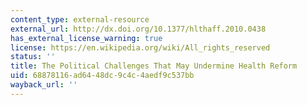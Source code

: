 ```yaml
---
content_type: external-resource
external_url: http://dx.doi.org/10.1377/hlthaff.2010.0438
has_external_license_warning: true
license: https://en.wikipedia.org/wiki/All_rights_reserved
status: ''
title: The Political Challenges That May Undermine Health Reform
uid: 68878116-ad64-48dc-9c4c-4aedf9c537bb
wayback_url: ''
---
```

